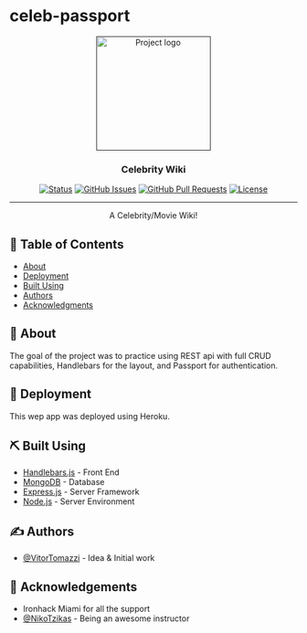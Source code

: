 # celeb-passport
<p align="center">
  <a href="" rel="noopener">
 <img width=200px height=200px src="https://i.imgur.com/6wj0hh6.jpg" alt="Project logo"></a>
</p>

<h3 align="center">Celebrity Wiki</h3>
<div align="center">

  [![Status](https://img.shields.io/badge/status-active-success.svg)]() 
  [![GitHub Issues](https://img.shields.io/github/issues/kylelobo/The-Documentation-Compendium.svg)](https://github.com/kylelobo/The-Documentation-Compendium/issues)
  [![GitHub Pull Requests](https://img.shields.io/github/issues-pr/kylelobo/The-Documentation-Compendium.svg)](https://github.com/kylelobo/The-Documentation-Compendium/pulls)
  [![License](https://img.shields.io/badge/license-MIT-blue.svg)](/LICENSE)

</div>

---

<p align="center"> A Celebrity/Movie Wiki!
    <br> 
</p>


## 📝 Table of Contents
- [About](#about)
- [Deployment](#deployment)
- [Built Using](#built_using)
- [Authors](#authors)
- [Acknowledgments](#acknowledgement)

## 🧐 About <a name = "about"></a>
The goal of the project was to practice using REST api with full CRUD capabilities, Handlebars for the layout, and Passport for authentication.


## 🚀 Deployment <a name = "deployment"></a>
This wep app was deployed using Heroku.

## ⛏️ Built Using <a name = "built_using"></a>
- [Handlebars.js](https://handlebarsjs.com/) - Front End
- [MongoDB](https://www.mongodb.com/) - Database
- [Express.js](https://expressjs.com/) - Server Framework
- [Node.js](https://nodejs.org/en/) - Server Environment

## ✍️ Authors <a name = "authors"></a>
- [@VitorTomazzi](https://github.com/VitorTomazzi) - Idea & Initial work


## 🎉 Acknowledgements <a name = "acknowledgement"></a>
- Ironhack Miami for all the support
- [@NikoTzikas](https://github.com/Tzikas) - Being an awesome instructor
